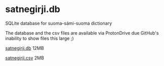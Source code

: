 # satnegirji.db

SQLite database for suoma-sámi-suoma dictionary

The database and the csv files are available via ProtonDrive due GitHub's inability to show files this large ;)

<a href="https://drive.proton.me/urls/NA9GH00PE0#HeTEl9U2w2vk" target="_blank">satnegirji.db</a> 12MB

<a href="https://drive.proton.me/urls/45AQJW4SFR#QjX7cT3sWuCq" target="_blank">satnegirji.csv</a> 2MB

